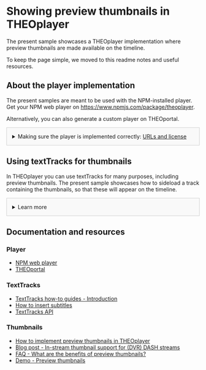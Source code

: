 # Showing preview thumbnails in THEOplayer
The present sample showcases a THEOplayer implementation where preview thumbnails are made available on the timeline.

To keep the page simple, we moved to this readme notes and useful resources.

## About the player implementation
The present samples are meant to be used with the NPM-installed player. Get your NPM web player on https://www.npmjs.com/package/theoplayer.

Alternatively, you can also generate a custom player on THEOportal.

<details style="border:1px solid #ccc;padding:1em; background-color:#f9f9f9">
  <summary>Making sure the player is implemented correctly: <u>URLs and license</u></summary>

### Check the URLs
Once you have installed your player, check whether the following URLs need changing to point to the folder containing the player SDK:
* UI CSS library: `href="../../node_modules/theoplayer/ui.css"`
* THEOplayer library: `src="../../node_modules/theoplayer/THEOplayer.js"`
* libraryLocation: `libraryLocation: "../../node_modules/theoplayer/"`

### License
The license included in the implementation only allows for playback on _localhost_.
To play on any other domains, as well as to make sure your license doesn't expire, get your license on https://portal.theoplayer.com.
</details>

## Using textTracks for thumbnails
In THEOplayer you can use textTracks for many purposes, including preview thumbnails.
The present sample showcases how to sideload a track containing the thumbnails, so that these will appear on the timeline.

<details style="border:1px solid #ccc;padding:1em; background-color:#f9f9f9">
  <summary>Learn more</summary>

### About textTracks
In THEOplayer, the text tracks can be used for a variety of purposes: showing captions, passing metadata, activating timeline thumbnails and marking chapters.

Check the other samples for other textTracks functionalities, and the links below for related resources.

### Additional notes about preview thumbnails
* <u>In-stream thumbnails</u> - As for other textTracks, THEOplayer supports both sideloaded files and tracks defined directly in the stream.
* <u>Thumbnails generation</u> - The easiest way to generate thumbnails is to create them based on key frames of your segments. Advanced packagers today support this feature and will offer the possibility to amend your manifest files with a thumbnail stream.
* <u>Retrieving single cues</u> - The API also exposes the content of each available image as a list of timed cues. This allows you to use the thumbnails for other use cases, like updating your EPG icon or creating a custom thumbnail display.

To know more about both topics, check out the linked documentation.
</details>

## Documentation and resources
### Player
* [NPM web player](https://www.npmjs.com/package/theoplayer)
* [THEOportal](https://portal.theoplayer.com)

### TextTracks
* [TextTracks how-to guides - Introduction](https://docs.theoplayer.com/how-to-guides/10-texttrack/00-introduction.md)
* [How to insert subtitles](https://docs.theoplayer.com/how-to-guides/10-texttrack/04-how-to-insert-subtitles.md)
* [TextTracks API](https://docs.theoplayer.com/api-reference/web/theoplayer.texttrack.md)

### Thumbnails
* [How to implement preview thumbnails in THEOplayer](https://docs.theoplayer.com/how-to-guides/10-texttrack/05-how-to-implement-preview-thumbnails.md)
* [Blog post - In-stream thumbnail support for (DVR) DASH streams](https://www.theoplayer.com/blog/in-stream-thumbnail-support-dvr-dash-streams)
* [FAQ - What are the benefits of preview thumbnails?](https://docs.theoplayer.com/knowledge-base/03-playback/02-what-are-the-benefits-of-preview-thumbnails.md) 
* [Demo - Preview thumbnails](https://www.theoplayer.com/theoplayer-demo-preview-thumbnails)
